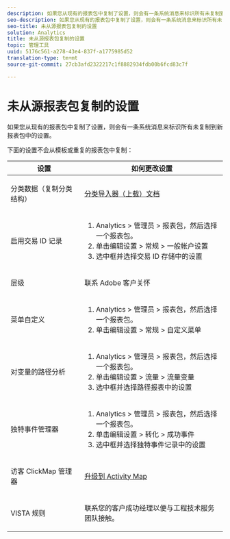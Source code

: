 ```yaml
---
description: 如果您从现有的报表包中复制了设置，则会有一条系统消息来标识所有未复制到新报表包中的设置。
seo-description: 如果您从现有的报表包中复制了设置，则会有一条系统消息来标识所有未复制到新报表包中的设置。
seo-title: 未从源报表包复制的设置
solution: Analytics
title: 未从源报表包复制的设置
topic: 管理工具
uuid: 5176c561-a278-43e4-837f-a1775985d52
translation-type: tm+mt
source-git-commit: 27cb3afd2322217c1f8882934fdb00b6fcd83c7f

---
```



# 未从源报表包复制的设置

如果您从现有的报表包中复制了设置，则会有一条系统消息来标识所有未复制到新报表包中的设置。

下面的设置不会从模板或重复的报表包中复制：

<table id="table_9774249E3D804E7D97F12B88E26F9066"> 
 <thead> 
  <tr> 
   <th colname="col1" class="entry"> 设置 </th> 
   <th colname="col2" class="entry"> 如何更改设置 </th> 
  </tr>
 </thead>
 <tbody> 
  <tr> 
   <td colname="col1"> <p>分类数据（复制分类结构） </p> </td> 
   <td colname="col2"> <p><a href="https://marketing.adobe.com/resources/help/en_US/reference/c_working_with_saint.html"> 分类导入器（上载）文档</a> </p> </td> 
  </tr> 
  <tr> 
   <td colname="col1"> <p>启用交易 ID 记录 </p> </td> 
   <td colname="col2"> 
    <ol id="ol_4F3028A440C94447890498CF2E64C15B"> 
     <li id="li_243C7F7DF3074F7FB9893BEFDA8B0732"> <span class="uicontrol">Analytics</span> &gt; <span class="uicontrol">管理员</span> &gt; <span class="uicontrol">报表包</span>，然后选择一个报表包。 </li> 
     <li id="li_357D06A1F528473CBA07D4C840BE95D9">单击<span class="uicontrol">编辑设置</span> &gt; <span class="uicontrol">常规</span> &gt; <span class="uicontrol">一般帐户设置</span> </li> 
     <li id="li_9E0B7A9542864399AFDD5D422F7D6C22">选中框并选择<span class="uicontrol">交易 ID 存储</span>中的设置 </li> 
    </ol> </td> 
  </tr> 
  <tr> 
   <td colname="col1"> <p>层级 </p> </td> 
   <td colname="col2"> <p>联系 Adobe 客户关怀 </p> </td> 
  </tr> 
  <tr> 
   <td colname="col1"> <p>菜单自定义 </p> </td> 
   <td colname="col2"> 
    <ol id="ol_A3277C5843704DEA902DF030099E9227"> 
     <li id="li_8B3A5974466C4D9D9A3D3D0C6A30F414"><span class="uicontrol">Analytics</span> &gt; <span class="uicontrol">管理员</span> &gt; <span class="uicontrol">报表包</span>，然后选择一个报表包。 </li> 
     <li id="li_1B44AFD4026346698F3CB75E2CBF1959">单击<span class="uicontrol">编辑设置</span> &gt; <span class="uicontrol">常规</span> &gt; <span class="uicontrol">自定义菜单</span> </li> 
    </ol> </td> 
  </tr> 
  <tr> 
   <td colname="col1"> <p>对变量的路径分析 </p> </td> 
   <td colname="col2"> 
    <ol id="ol_903A5FEF5B9847929BBB514A481F6E22"> 
     <li id="li_E352211ABD3245EC8C06313221BA4B36"><span class="uicontrol">Analytics</span> &gt; <span class="uicontrol">管理员</span> &gt; <span class="uicontrol">报表包</span>，然后选择一个报表包。 </li> 
     <li id="li_B19C4112D57D4D329A0774EBB345473B">单击<span class="uicontrol">编辑设置</span> &gt; <span class="uicontrol">流量</span> &gt; <span class="uicontrol">流量变量</span> </li> 
     <li id="li_B1CED2EC85FE4A8EB7D95076040B35E1">选中框并选择<span class="uicontrol">路径报表</span>中的设置 </li> 
    </ol> </td> 
  </tr> 
  <tr> 
   <td colname="col1"> <p>独特事件管理器 </p> </td> 
   <td colname="col2"> 
    <ol id="ol_4A303E54A155471DA2B91A9504A3EB75"> 
     <li id="li_A09C8947BD2B4F40ABA039DA9BBA629A"><span class="uicontrol">Analytics</span> &gt; <span class="uicontrol">管理员</span> &gt; <span class="uicontrol">报表包</span>，然后选择一个报表包。 </li> 
     <li id="li_052D8FF2347141F0A50FBCFDC37DB957">单击<span class="uicontrol">编辑设置</span> &gt; <span class="uicontrol">转化</span> &gt; <span class="uicontrol">成功事件</span> </li> 
     <li id="li_F224713229D74D9BB5BEEE30BF2C7343">选中框并选择<span class="uicontrol">独特事件记录</span>中的设置 </li> 
    </ol> </td> 
  </tr> 
  <tr> 
   <td colname="col1"> <p>访客 ClickMap 管理器 </p> </td> 
   <td colname="col2"> <p><a href="https://marketing.adobe.com/resources/help/en_US/analytics/activitymap/activitymap-enable.html"> 升级到 Activity Map</a> </p> </td> 
  </tr> 
  <tr> 
   <td colname="col1"> <p>VISTA 规则 </p> </td> 
   <td colname="col2"> <p>联系您的客户成功经理以便与工程技术服务团队接触。 </p> </td> 
  </tr> 
 </tbody> 
</table>

